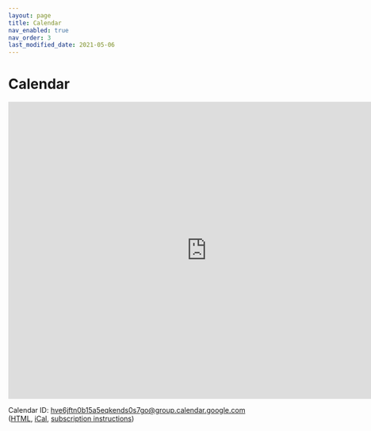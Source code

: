 ```yaml
---
layout: page
title: Calendar
nav_enabled: true
nav_order: 3
last_modified_date: 2021-05-06
---
```


# Calendar

<iframe src="https://www.google.com/calendar/embed?src=hve6jftn0b15a5eqkends0s7go%40group.calendar.google.com&src=en.usa%23holiday%40group.v.calendar.google.com&ctz=America/New_York" style="border: 0" width="800" height="600" frameborder="0" scrolling="no"></iframe>

Calendar ID: hve6jftn0b15a5eqkends0s7go@group.calendar.google.com ([HTML](https://calendar.google.com/calendar/embed?src=hve6jftn0b15a5eqkends0s7go%40group.calendar.google.com&ctz=America/New_York), [iCal](https://calendar.google.com/calendar/ical/hve6jftn0b15a5eqkends0s7go%40group.calendar.google.com/public/basic.ics), [subscription instructions](https://support.google.com/calendar/answer/37100))

